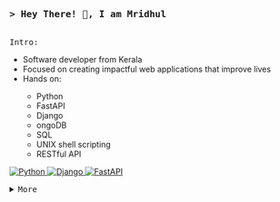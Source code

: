 <!-- Profile readme file-->

<h3 align="left">
        <samp>&gt; Hey There! 👋, I am <b>Mridhul</b></a>
        </samp>
</h3>

<p align="left">
        <!-- Intro -->
        <samp>
                <br>
                Intro:
                <br>
                <ul>
                <li>Software developer from Kerala</li>
                <li>Focused on creating impactful web applications that improve lives</li>
                <li>Hands on:</li>
                    <ul>
                    <li>Python</li>
                    <li>FastAPI</li>
                    <li>Django</li>
                    <li>ongoDB</li>
                    <li>SQL</li>
                    <li>UNIX shell scripting </li>
                    <li>RESTful API</li>
                    </ul>
                </ul>
        </samp>
        <!-- Technologies -->
        <!-- python -->
        <a href="https://github.com/mridhulvm?tab=repositories" target="_blank"><img alt="Python"
                        src="https://img.shields.io/badge/-Python-0000FF?style=flat-square&logo=Python&logoColor=white">
        </a>
        <!-- django -->
        <a href="https://github.com/mridhulvm?tab=repositories" target="_blank"><img alt="Django"
                        src="https://img.shields.io/badge/-Django-092e20?style=flat-square&logo=Django&logoColor=white">
        </a>
        <!-- fastapi -->
        <a href="https://github.com/mridhulvm?tab=repositories" target="_blank"><img alt="FastAPI"
                        src="https://img.shields.io/badge/-fastapi-29beb0?style=flat-square&logo=fastapi&logoColor=white">
        </a>
</p>

<details align="left">
    <summary> <samp>More</samp></summary>
    <p align="left">
    <br>

[![My Skills](https://skillicons.dev/icons?i=c,cpp,aws,bash,figma,linux,mongodb,mysql,nginx,postgres,redis,rabbitmq,sqlite,heroku,postman,vscode&perline=15)]()
    <br>
        <!-- Social Links -->
        <p>Find me on</p>
        <!-- Mail -->
        <a href="mailto:contact.mridhul@gmail.com" target="_blank"><img alt="Mail"
                src="https://img.shields.io/badge/-Mail-EA4335?style=flat-square&logo=Gmail&logoColor=white">
        </a>
        <!-- Linkedin -->
        <a href="https://www.linkedin.com/in/mridhulvm" target="_blank"><img alt="Linkedin"
                src="https://img.shields.io/badge/-Linkedin-0A66C2?style=flat-square&logo=Linkedin&logoColor=white">
        </a>
    </p>
</details>
<br>